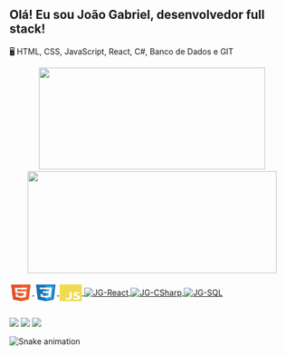 ## Olá! Eu sou João Gabriel, desenvolvedor full stack!

🖥️ HTML, CSS, JavaScript, React, C#, Banco de Dados e GIT

<div align="center">
  <a href="https://github.com/joaogabm">
  <img height="180em" width="400px" src="https://github-readme-stats.vercel.app/api?username=joaogabm&show_icons=true&theme=dracula&include_all_commits=true&count_private=true"/>
  <img height="180em" width="440px" src="https://github-readme-stats.vercel.app/api/top-langs/?username=joaogabm&layout=compact&langs_count=7&theme=dracula"/>
</div>
  
<div style="display: inline_block"><br>
  <img align="center" alt="JG-html" height="30" width="40" src="https://raw.githubusercontent.com/devicons/devicon/master/icons/html5/html5-original.svg">
  <img align="center" alt="JG-CSS" height="30" width="40" src="https://raw.githubusercontent.com/devicons/devicon/master/icons/css3/css3-original.svg">
  <img align="center" alt="JG-Js" height="30" width="40" src="https://raw.githubusercontent.com/devicons/devicon/master/icons/javascript/javascript-plain.svg">
  <img align="center" alt="JG-React" height="40" width="60" src="https://img.shields.io/badge/React-20232A?style=for-the-badge&logo=react&logoColor=61DAFB">
  <img align="center" alt="JG-CSharp" height="40" width="60" src="https://img.shields.io/badge/C%23-239120?style=for-the-badge&logo=c-sharp&logoColor=white">
  <img align="center" alt="JG-SQL" height="40" width="60" src="https://img.shields.io/badge/SQLite-000?style=for-the-badge&logo=sqlite&logoColor=07405E">
</div>
  
##
  
<div> 
  <a href="https://www.instagram.com/joaogabm_/" target="_blank"><img src="https://img.shields.io/badge/-Instagram-%23E4405F?style=for-the-badge&logo=instagram&logoColor=white" target="_blank"></a>
  <a href="https://www.linkedin.com/in/joaogabm/" target="_blank"><img src="https://img.shields.io/badge/-LinkedIn-%230077B5?style=for-the-badge&logo=linkedin&logoColor=white" target="_blank"></a> 
  <a href = "mailto:joaogabriel.jgm@hotmail.com"><img src="https://img.shields.io/badge/-Email-000?style=for-the-badge&logo=microsoft-outlook&logoColor=007BFF" target="_blank"></a>
 
  ![Snake animation](https://github.com/joaogabm/joaogabm/blob/output/github-contribution-grid-snake.svg)
 
</div>


